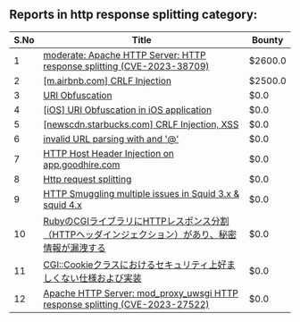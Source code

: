 ## Reports in http response splitting category:
| S.No | Title | Bounty |
| ---- | ----- | ------ |
| 1 | [moderate: Apache HTTP Server: HTTP response splitting (CVE-2023-38709)](https://hackerone.com/reports/2585373) | $2600.0 |
| 2 | [[m.airbnb.com] CRLF Injection](https://hackerone.com/reports/197279) | $2500.0 |
| 3 | [URI Obfuscation](https://hackerone.com/reports/175529) | $0.0 |
| 4 | [[iOS] URI Obfuscation in iOS application](https://hackerone.com/reports/176159) | $0.0 |
| 5 | [[newscdn.starbucks.com] CRLF Injection, XSS](https://hackerone.com/reports/192749) | $0.0 |
| 6 | [invalid URL parsing with and '@'](https://hackerone.com/reports/184881) | $0.0 |
| 7 | [HTTP Host Header Injection on app.goodhire.com](https://hackerone.com/reports/277354) | $0.0 |
| 8 | [Http request splitting](https://hackerone.com/reports/409943) | $0.0 |
| 9 | [HTTP Smuggling multiple issues in Squid 3.x & squid 4.x](https://hackerone.com/reports/758445) | $0.0 |
| 10 | [RubyのCGIライブラリにHTTPレスポンス分割（HTTPヘッダインジェクション）があり、秘密情報が漏洩する](https://hackerone.com/reports/1204695) | $0.0 |
| 11 | [CGI::Cookieクラスにおけるセキュリティ上好ましくない仕様および実装](https://hackerone.com/reports/1204977) | $0.0 |
| 12 | [Apache HTTP Server: mod_proxy_uwsgi HTTP response splitting (CVE-2023-27522)](https://hackerone.com/reports/1910810) | $0.0 |